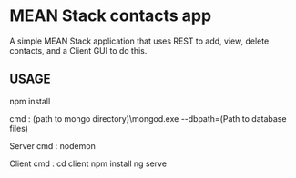 # MEAN Stack contacts app
A simple MEAN Stack application that uses REST to add, view, delete contacts, and a Client GUI to do this.

## USAGE
npm install

 cmd : (path to mongo directory)\mongod.exe --dbpath=(Path to database files)

Server cmd : nodemon

Client cmd : cd client
             npm install
             ng serve
